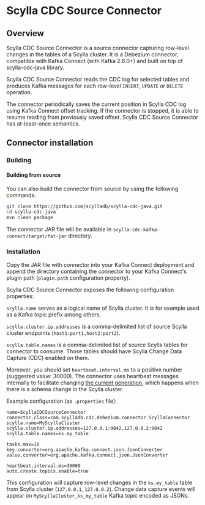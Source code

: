 # Scylla CDC Source Connector

## Overview

Scylla CDC Source Connector is a source connector capturing row-level changes in the tables of a Scylla cluster. It is a Debezium connector, compatible with Kafka Connect (with Kafka 2.6.0+) and built on top of scylla-cdc-java library.

Scylla CDC Source Connector reads the CDC log for selected tables and produces Kafka messages for each row-level `INSERT`, `UPDATE` or `DELETE` operation.

The connector periodically saves the current position in Scylla CDC log using Kafka Connect offset tracking. If the connector is stopped, it is able to resume reading from previously saved offset. Scylla CDC Source Connector has at-least-once semantics.

## Connector installation

### Building 

#### Building from source

You can also build the connector from source by using the following commands:
```bash
git clone https://github.com/scylladb/scylla-cdc-java.git
cd scylla-cdc-java
mvn clean package
```

The connector JAR file will be available in `scylla-cdc-kafka-connect/target/fat-jar` directory.

### Installation

Copy the JAR file with connector into your Kafka Connect deployment and append the directory containing the connector to your Kafka Connect's plugin path (`plugin.path` configuration property).

Scylla CDC Source Connector exposes the following configuration properties:

`scylla.name` serves as a logical name of Scylla cluster. It is for example used as a Kafka topic prefix among others.

`scylla.cluster.ip.addresses` is a comma-delimited list of source Scylla cluster endpoints (`host1:port1,host2:port2`).

`scylla.table.names` is a comma-delimited list of source Scylla tables for connector to consume. Those tables should have Scylla Change Data Capture (CDC) enabled on them.
 
Moreover, you should set `heartbeat.interval.ms` to a positive number (suggested value: 30000). The connector uses heartbeat messages internally to facilitate changing [the current generation](https://docs.scylladb.com/using-scylla/cdc/cdc-stream-generations/), which happens when there is a schema change in the Scylla cluster.
 
Example configuration (as `.properties` file):
```
name=ScyllaCDCSourceConnector
connector.class=com.scylladb.cdc.debezium.connector.ScyllaConnector
scylla.name=MyScyllaCluster
scylla.cluster.ip.addresses=127.0.0.1:9042,127.0.0.2:9042
scylla.table.names=ks.my_table

tasks.max=10
key.converter=org.apache.kafka.connect.json.JsonConverter
value.converter=org.apache.kafka.connect.json.JsonConverter

heartbeat.interval.ms=30000
auto.create.topics.enable=true
```

This configuration will capture row-level changes in the `ks.my_table` table from Scylla cluster (`127.0.0.1`, `127.0.0.2`). Change data capture events will appear on `MyScyllaCluster_ks_my_table` Kafka topic encoded as JSONs.

